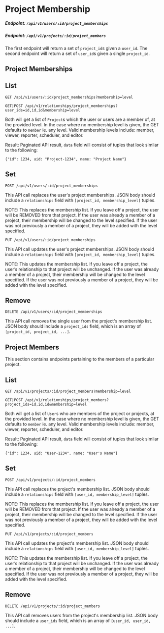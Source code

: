 # Project Membership

##### Endpoint: `/api/v1/users/:id/project_memberships`
##### Endpoint: `/api/v1/projects/:id/project_members`

The first endpoint will return a set of `project_id`s given a `user_id`. The second endpoint will return a set of `user_id`s given a single `project_id`.

## Project Memberships

## List

```
GET /api/v1/users/:id/project_memberships?membership=level
```

```
GET|POST /api/v1/relationships/project_memberships?user_ids=id,id,id&membership=level
```

Both will get a list of `Project`s which the user or users are a member of, at the provided level.
In the case where no membership level is given, the GET defaults to `member` ie. any level. Valid membership levels include: member, viewer, reporter, scheduler, and editor.

Result: Paginated API result, `data` field will consist of tuples that look similar to the following:
```
{"id": 1234, uid: "Project-1234", name: "Project Name"}

```

## Set

```
POST /api/v1/users/:id/project_memberships
```

This API call replaces the user's project memberships. JSON body should include a `relationships` field with `[project_id, membership_level]` tuples.

NOTE: This replaces the membership list. If you leave off a project, the user will be REMOVED from that project. If the user was already a member of a project, their membership will be changed to the level specified. If the user was not previously a member of a project, they will be added with the level specified.

```
PUT /api/v1/users/:id/project_memberships
```

This API call updates the user's project memberships. JSON body should include a `relationships` field with `[project_id, membership_level]` tuples.

NOTE: This updates the membership list. If you leave off a project, the user’s relationship to that project will be unchanged. If the user was already a member of a project, their membership will be changed to the level specified. If the user was not previously a member of a project, they will be added with the level specified.

## Remove
```
DELETE /api/v1/users/:id/project_memberships
```
This API call removes the single user from the project's membership list. JSON body should include a `project_ids` field, which is an array of `[project_id, project_id, ...]`.

## Project Members
This section contains endpoints pertaining to the members of a particular project.

## List

```
GET /api/v1/projects/:id/project_members?membership=level
```

```
GET|POST /api/v1/relationships/project_members?project_ids=id,id,id&membership=level
```

Both will get a list of `User`s who are members of the project or projects, at the provided level.
In the case where no membership level is given, the GET defaults to `member` ie. any level. Valid membership levels include: member, viewer, reporter, scheduler, and editor.

Result: Paginated API result, `data` field will consist of tuples that look similar to the following:
```
{"id": 1234, uid: "User-1234", name: "User's Name"}

```

## Set

```
POST /api/v1/projects/:id/project_members
```

This API call replaces the project's membership list. JSON body should include a `relationships` field with `[user_id, membership_level]` tuples.

NOTE: This replaces the membership list. If you leave off a project, the user will be REMOVED from that project. If the user was already a member of a project, their membership will be changed to the level specified. If the user was not previously a member of a project, they will be added with the level specified.

```
PUT /api/v1/projects/:id/project_members
```

This API call updates the project's membership list. JSON body should include a `relationships` field with `[user_id, membership_level]` tuples.

NOTE: This updates the membership list. If you leave off a project, the user’s relationship to that project will be unchanged. If the user was already a member of a project, their membership will be changed to the level specified. If the user was not previously a member of a project, they will be added with the level specified.

## Remove
```
DELETE /api/v1/projects/:id/project_members
```
This API call removes users from the project's membership list. JSON body should include a `user_ids` field, which is an array of `[user_id, user_id, ...]`.